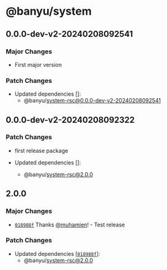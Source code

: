 # @banyu/system

## 0.0.0-dev-v2-20240208092541

### Major Changes

- First major version

### Patch Changes

- Updated dependencies []:
  - @banyu/system-rsc@0.0.0-dev-v2-20240208092541

## 0.0.0-dev-v2-20240208092322

### Patch Changes

- first release package

- Updated dependencies []:
  - @banyu/system-rsc@2.0.0

## 2.0.0

### Major Changes

- [`018988f`](https://github.com/muhamien/jala-design/commit/018988f2874ec0a3e8711a0b74d6b647e2e5ae9a) Thanks [@muhamien](https://github.com/muhamien)! - Test release

### Patch Changes

- Updated dependencies [[`018988f`](https://github.com/muhamien/jala-design/commit/018988f2874ec0a3e8711a0b74d6b647e2e5ae9a)]:
  - @banyu/system-rsc@2.0.0
